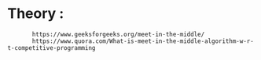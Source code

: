 
# Theory : 
           https://www.geeksforgeeks.org/meet-in-the-middle/
           https://www.quora.com/What-is-meet-in-the-middle-algorithm-w-r-t-competitive-programming
